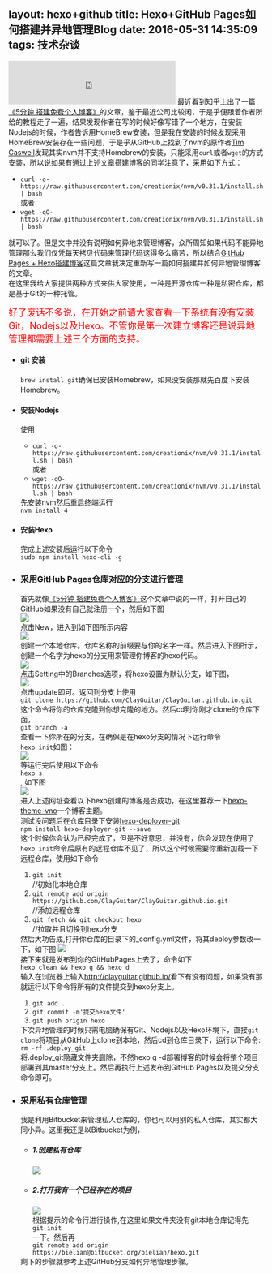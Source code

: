 layout: hexo+github
title: Hexo+GitHub Pages如何搭建并异地管理Blog
date: 2016-05-31 14:35:09
tags: 技术杂谈
---
<iframe frameborder="no" border="0" marginwidth="0" marginheight="0" width=330 height=86 src="http://music.163.com/outchain/player?type=2&id=441532&auto=1&height=66"></iframe>
<body>
	最近看到知乎上出了一篇<a href="http://www.jianshu.com/p/4eaddcbe4d12">《5分钟 搭建免费个人博客》</a>的文章，鉴于最近公司比较闲，于是乎便跟着作者所给的教程走了一遍，结果发现作者在写的时候好像写错了一个地方，在安装Nodejs的时候，作者告诉用HomeBrew安装，但是我在安装的时候发现采用HomeBrew安装存在一些问题，于是乎从GitHub上找到了nvm的原作者<a href="https://github.com/creationix/nvm">Tim Caswell</a>发现其实nvm并不支持Homebrew的安装，只能采用<code>curl</code>或者<code>wget</code>的方式安装，所以说如果有通过上述文章搭建博客的同学注意了，采用如下方式：
	<ul>
	<li><code>curl -o- https://raw.githubusercontent.com/creationix/nvm/v0.31.1/install.sh | bash</code></li>
	或者
	<li><code>wget -qO- https://raw.githubusercontent.com/creationix/nvm/v0.31.1/install.sh | bash</code></li>
	</ul>
就可以了。但是文中并没有说明如何异地来管理博客，众所周知如果代码不能异地管理那么我们仅凭每天拷贝代码来管理代码这得多么痛苦，所以结合<a href="http://crazymilk.github.io/2015/12/28/GitHub-Pages-Hexo搭建博客/">GitHub Pages + Hexo搭建博客</a>这篇文章我决定重新写一篇如何搭建并如何异地管理博客的文章。<br>
在这里我给大家提供两种方式来供大家使用，一种是开源仓库一种是私密仓库，都是基于Git的一种托管。
<p><font size="4px" color="red">好了废话不多说，在开始之前请大家查看一下系统有没有安装Git，Nodejs以及Hexo。不管你是第一次建立博客还是说异地管理都需要上述三个方面的支持。</font></p>
<ul>
<li><h4>git 安装</h4>
<code>brew install git</code>确保已安装Homebrew，如果没安装那就先百度下安装Homebrew。</li>
<li><h4>安装Nodejs</h4></li>
使用<ul>
	<li><code>curl -o- https://raw.githubusercontent.com/creationix/nvm/v0.31.1/install.sh | bash</code></li>
	或者
	<li><code>wget -qO- https://raw.githubusercontent.com/creationix/nvm/v0.31.1/install.sh | bash</code></li>
	</ul>
	先安装nvm然后重启终端运行<br><code>nvm install 4</code>
	<li><h4>安装Hexo</h4></li>
	完成上述安装后运行以下命令<br><code>sudo npm install hexo-cli -g</code>
</ul>
<ul>
<li><h3>采用GitHub Pages仓库对应的分支进行管理</h3></li>
首先就像<a href="http://www.jianshu.com/p/4eaddcbe4d12">《5分钟 搭建免费个人博客》</a>这个文章中说的一样，打开自己的GitHub如果没有自己就注册一个，然后如下图<br>
<img src="http://o7daudvnt.bkt.clouddn.com/blog0.png"></img><br>
点击New，进入到如下图所示内容<br>
<img src="http://o7daudvnt.bkt.clouddn.com/blog11.png"></img><br>
创建一个本地仓库。仓库名称的前缀要与你的名字一样。然后进入下图所示，创建一个名字为hexo的分支用来管理你博客的hexo代码。<br>
<img src="http://o7daudvnt.bkt.clouddn.com/blog12.png"></img><br>点击Setting中的Branches选项，将hexo设置为默认分支，如下图，<br>
<img src="http://o7daudvnt.bkt.clouddn.com/blog13.png"></img><br>点击update即可。返回到分支上使用<br><code>git clone https://github.com/ClayGuitar/ClayGuitar.github.io.git</code><br>
这个命令将你的仓库克隆到你想克隆的地方。然后cd到你刚才clone的仓库下面，<br>
<code>git branch -a</code><br>
查看一下你所在的分支，在确保是在hexo分支的情况下运行命令<br>
<code>hexo init</code>如图：<br>
<img src="http://o7daudvnt.bkt.clouddn.com/blog14.png"></img><br>
等运行完后使用以下命令<br>
<code>hexo s</code><br>,
如下图<br>
<img src="http://o7daudvnt.bkt.clouddn.com/blog15.png"><br>
进入上述网址查看以下hexo创建的博客是否成功，在这里推荐一下<a href="https://github.com/lenbo-ma/hexo-theme-vno">hexo-theme-vno</a>一个博客主题。<br>
测试没问题后在仓库目录下安装<a href="https://github.com/hexojs/hexo-deployer-git">hexo-deployer-git</a><br>
<code>npm install hexo-deployer-git --save</code><br>
这个时候你会认为已经完成了，但是不好意思，并没有，你会发现在使用了<code>hexo init</code>命令后原有的远程仓库不见了，所以这个时候需要你重新加载一下远程仓库，使用如下命令<br>
<ol>
<li><code>git init</code></li>//初始化本地仓库
<li><code>git remote add origin https://github.com/ClayGuitar/ClayGuitar.github.io.git</code></li>//添加远程仓库
<li><code>git fetch && git checkout hexo</code></li>//拉取并且切换到hexo分支
</ol>
然后大功告成,打开你仓库的目录下的_config.yml文件，将其deploy参数改一下，如下图
<img src="http://o7daudvnt.bkt.clouddn.com/blog16.png"></img><br>
接下来就是发布到你的GitHubPages上去了，命令如下<br>
<code>hexo clean && hexo g && hexo d</code>
</body><br>
输入在浏览器上输入<a href="http://clayguitar.github.io/">http://clayguitar.github.io/</a>看下有没有问题，如果没有那就运行以下命令将所有的文件提交到hexo分支上。
<ol>
<li><code>git add .</code></li>
<li><code>git commit -m'提交hexo文件'</code></li>
<li><code>git push origin hexo</code></li>
</ol>
下次异地管理的时候只需电脑确保有Git、Nodejs以及Hexo环境下，直接<code>git clone</code>将项目从GitHub上clone到本地，然后cd到仓库目录下，运行以下命令:<br>
<code>rm -rf .deploy_git</code><br>
将.deploy_git隐藏文件夹删除，不然hexo g -d部署博客的时候会将整个项目部署到其master分支上。然后再执行上述发布到GitHub Pages以及提交分支命令即可。
<li><h3>采用私有仓库管理</h3></li>
我是利用Bitbucket来管理私人仓库的，你也可以用别的私人仓库，其实都大同小异。这里我还是以Bitbucket为例，
<ul>
<li><h5>1.创建私有仓库</h5>
<img src="http://o7daudvnt.bkt.clouddn.com/blog17.png"></img><br></li>
<li><h5>2.打开我有一个已经存在的项目</h5><img src="http://o7daudvnt.bkt.clouddn.com/blog18.png"></img><br>根据提示的命令行进行操作,在这里如果文件夹没有git本地仓库记得先<br>
<code>git init</code><br>
一下。然后再<br>
<code>git remote add origin https://bielian@bitbucket.org/bielian/hexo.git</code></li>
</ul>
剩下的步骤就参考上述GitHub分支如何异地管理步骤。
</ul>

